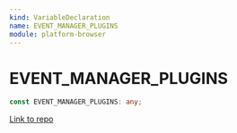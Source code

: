```yaml
---
kind: VariableDeclaration
name: EVENT_MANAGER_PLUGINS
module: platform-browser
---
```


# EVENT_MANAGER_PLUGINS

```ts
const EVENT_MANAGER_PLUGINS: any;
```

[Link to repo](https://github.com/timdeschryver/angular/blob/master/packages/platform-browser/src/dom/events/event_manager.ts#L17-L18)
